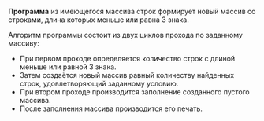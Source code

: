 **Программа** из имеющегося массива строк формирует новый массив со строками, длина которых меньше или равна 3 знака.

Алгоритм программы состоит из двух циклов прохода по заданному массиву:

* При первом проходе определяется количество строк с длиной меньше или равной 3 знака.
* Затем создаётся новый массив равный количеству найденных строк, удовлетворяющий заданному условию.
* При втором проходе производится заполнение созданного пустого массива.
* После заполнения массива производится его печать.